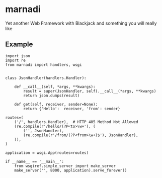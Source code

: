 marnadi
=======

Yet another Web Framework with Blackjack and something you will really like

Example
-------
    import json
    import re
    from marnadi import handlers, wsgi


    class JsonHandler(handlers.Handler):

        def __call__(self, *args, **kwargs):
            result = super(JsonHandler, self).__call__(*args, **kwargs)
            return json.dumps(result)

        def get(self, receiver, sender=None):
            return {'Hello':  receiver, 'from': sender}

    routes=(
        ('/', handlers.Handler),  # HTTP 405 Method Not Allowed
        (re.compile(r'/hello/(?P<to>\w+'), (
            ('', JsonHandler),
            (re.compile(r'/from/(?P<from>\w+)$'), JsonHandler),
        )),
    )

    application = wsgi.App(routes=routes)

    if __name__ == '__main__':
        from wsgiref.simple_server import make_server
        make_server('', 8000, application).serve_forever()